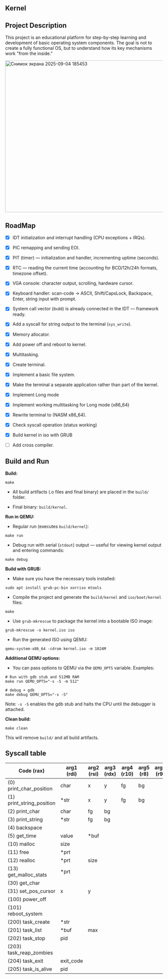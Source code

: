 ## Kernel

## Project Description

This project is an educational platform for step-by-step learning and development of basic operating system components.
The goal is not to create a fully functional OS, but to understand how its key mechanisms work "from the inside."

<img width="733" height="483" alt="Снимок экрана 2025-09-04 185453" src="https://github.com/user-attachments/assets/882c9279-e629-450b-849a-38cdbd87977c" />

## RoadMap

* [x] IDT initialization and interrupt handling (CPU exceptions + IRQs).

* [x] PIC remapping and sending EOI.

* [x] PIT (timer) — initialization and handler, incrementing uptime (seconds).

* [x] RTC — reading the current time (accounting for BCD/12h/24h formats, timezone offset).

* [x] VGA console: character output, scrolling, hardware cursor.

* [x] Keyboard handler: scan-code → ASCII, Shift/CapsLock, Backspace, Enter, string input with prompt.

* [x] System call vector (`0x80`) is already connected in the IDT — framework ready.

* [x] Add a syscall for string output to the terminal (`sys_write`).

* [X] Memory allocator.

* [X] Add power off and reboot to kernel.

* [X] Multitasking.

* [X] Create terminal.

* [X] Implement a basic file system.

* [X] Make the terminal a separate application rather than part of the kernel.

* [X] Implement Long mode

* [X] Implement working multitasking for Long mode (x86_64)

* [x] Rewrite terminal to (NASM x86_64).

* [x] Check syscall operation (status working)

* [X] Build kernel in iso with GRUB

* [ ] Add cross compiler.

## Build and Run

__Build:__

```
make
```

* All build artifacts (.o files and final binary) are placed in the `build/` folder.

* Final binary: `build/kernel`.

__Run in QEMU:__

* Regular run (executes `build/kernel`):

```
make run
```

* Debug run with serial (`stdout`) output — useful for viewing kernel output and entering commands:

```
make debug
```

__Build with GRUB:__

* Make sure you have the necessary tools installed:
```
sudo apt install grub-pc-bin xorriso mtools
```
* Compile the project and generate the `build/kernel` and `iso/boot/kernel` files:

```
make
```
* Use `grub-mkrescue` to package the kernel into a bootable ISO image:
```
grub-mkrescue -o kernel.iso iso
```
* Run the generated ISO using QEMU:
```
qemu-system-x86_64 -cdrom kernel.iso -m 1024M
```

__Additional QEMU options:__
* You can pass options to QEMU via the `QEMU_OPTS` variable. Examples:

```
# Run with gdb stub and 512MB RAM
make run QEMU_OPTS="-s -S -m 512"

# debug + gdb
make debug QEMU_OPTS="-s -S"
```
Note: `-s -S` enables the gdb stub and halts the CPU until the debugger is attached.

__Clean build:__

```
make clean
```

This will remove `build/` and all build artifacts.

## Syscall table
| Code (rax)                    | arg1 (rdi) | arg2 (rsi) | arg3 (rdx) | arg4 (r10) | arg5 (r8) | arg6 (r9) |   return |
|-------------------------------|------------|------------|------------|------------|-----------|-----------|----------|
| (0) print_char_position       |    char    |      x     |     y      |     fg     |     bg    |           |     0    |
| (1) print_string_position     |    *str    |      x     |     y      |     fg     |     bg    |           |     0    |
| (2) print_char                |    char    |      fg    |     bg     |            |           |           |     0    |
| (3) print_string              |    *str    |      fg    |     bg     |            |           |           |     0    |
| (4) backspace                 |            |            |            |            |           |           |     0    |
| (5) get_time                  |   value    |    *buf    |            |            |           |           |   *prt   |
| (10) malloc                   |    size    |            |            |            |           |           |   *prt   |
| (11) free                     |    *prt    |            |            |            |           |           |     0    |
| (12) realloc                  |    *prt    |    size    |            |            |           |           |   *ptr   |
| (13) get_malloc_stats         |    *prt    |            |            |            |           |           |     0    |
| (30) get_char                 |            |            |            |            |           |           |   char   |
| (31) set_pos_cursor           |      x     |      y     |            |            |           |           |     0    |
| (100) power_off               |            |            |            |            |           |           |          |
| (101) reboot_system           |            |            |            |            |           |           |          |
| (200) task_create             |    *str    |            |            |            |           |           |   pid    |
| (201) task_list               |    *buf    |     max    |            |            |           |           | quantity |
| (202) task_stop               |     pid    |            |            |            |           |           |  status  |
| (203) task_reap_zombies       |            |            |            |            |           |           |     0    |
| (204) task_exit               |  exit_code |            |            |            |           |           |     0    |
| (205) task_is_alive           |     pid    |            |            |            |           |           |  status  |